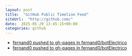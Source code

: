 ```yaml
---
layout: post
title:  "GitHub Public Timeline Feed"
siteUrl:  "http://github.com/"
date:  2025-05-29 13:45:15+00:00
categories: github
---
```

*  [fernand0 pushed to gh-pages in fernand0/botElectrico](https://github.com/fernand0/botElectrico/compare/9ea7d85dc9...5aca0fb9d5)
*  [fernand0 pushed to gh-pages in fernand0/botElectrico](https://github.com/fernand0/botElectrico/compare/dae209ec34...c2222c839e)
